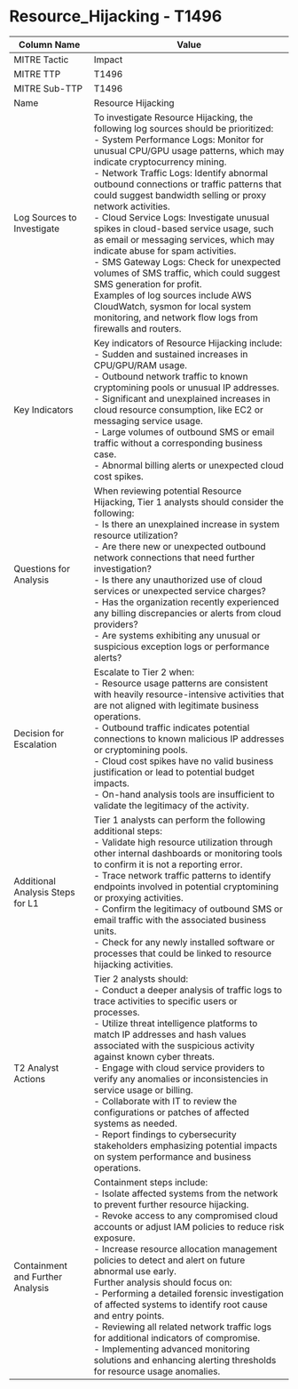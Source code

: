 # Resource_Hijacking - T1496

| Column Name | Value |
|-------------|-------|
| MITRE Tactic | Impact |
| MITRE TTP | T1496 |
| MITRE Sub-TTP | T1496 |
| Name | Resource Hijacking |
| Log Sources to Investigate | To investigate Resource Hijacking, the following log sources should be prioritized: <br>- System Performance Logs: Monitor for unusual CPU/GPU usage patterns, which may indicate cryptocurrency mining. <br>- Network Traffic Logs: Identify abnormal outbound connections or traffic patterns that could suggest bandwidth selling or proxy network activities. <br>- Cloud Service Logs: Investigate unusual spikes in cloud-based service usage, such as email or messaging services, which may indicate abuse for spam activities. <br>- SMS Gateway Logs: Check for unexpected volumes of SMS traffic, which could suggest SMS generation for profit. <br>Examples of log sources include AWS CloudWatch, sysmon for local system monitoring, and network flow logs from firewalls and routers. |
| Key Indicators | Key indicators of Resource Hijacking include: <br>- Sudden and sustained increases in CPU/GPU/RAM usage. <br>- Outbound network traffic to known cryptomining pools or unusual IP addresses. <br>- Significant and unexplained increases in cloud resource consumption, like EC2 or messaging service usage. <br>- Large volumes of outbound SMS or email traffic without a corresponding business case. <br>- Abnormal billing alerts or unexpected cloud cost spikes. |
| Questions for Analysis | When reviewing potential Resource Hijacking, Tier 1 analysts should consider the following: <br>- Is there an unexplained increase in system resource utilization? <br>- Are there new or unexpected outbound network connections that need further investigation? <br>- Is there any unauthorized use of cloud services or unexpected service charges? <br>- Has the organization recently experienced any billing discrepancies or alerts from cloud providers? <br>- Are systems exhibiting any unusual or suspicious exception logs or performance alerts? |
| Decision for Escalation | Escalate to Tier 2 when: <br>- Resource usage patterns are consistent with heavily resource-intensive activities that are not aligned with legitimate business operations. <br>- Outbound traffic indicates potential connections to known malicious IP addresses or cryptomining pools. <br>- Cloud cost spikes have no valid business justification or lead to potential budget impacts. <br>- On-hand analysis tools are insufficient to validate the legitimacy of the activity. |
| Additional Analysis Steps for L1 | Tier 1 analysts can perform the following additional steps: <br>- Validate high resource utilization through other internal dashboards or monitoring tools to confirm it is not a reporting error. <br>- Trace network traffic patterns to identify endpoints involved in potential cryptomining or proxying activities. <br>- Confirm the legitimacy of outbound SMS or email traffic with the associated business units. <br>- Check for any newly installed software or processes that could be linked to resource hijacking activities. |
| T2 Analyst Actions | Tier 2 analysts should: <br>- Conduct a deeper analysis of traffic logs to trace activities to specific users or processes. <br>- Utilize threat intelligence platforms to match IP addresses and hash values associated with the suspicious activity against known cyber threats. <br>- Engage with cloud service providers to verify any anomalies or inconsistencies in service usage or billing. <br>- Collaborate with IT to review the configurations or patches of affected systems as needed. <br>- Report findings to cybersecurity stakeholders emphasizing potential impacts on system performance and business operations. |
| Containment and Further Analysis | Containment steps include: <br>- Isolate affected systems from the network to prevent further resource hijacking. <br>- Revoke access to any compromised cloud accounts or adjust IAM policies to reduce risk exposure. <br>- Increase resource allocation management policies to detect and alert on future abnormal use early. <br>Further analysis should focus on: <br>- Performing a detailed forensic investigation of affected systems to identify root cause and entry points. <br>- Reviewing all related network traffic logs for additional indicators of compromise. <br>- Implementing advanced monitoring solutions and enhancing alerting thresholds for resource usage anomalies. |
